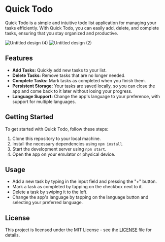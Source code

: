 # Quick Todo

Quick Todo is a simple and intuitive todo list application for managing your tasks efficiently. With Quick Todo, you can easily add, delete, and complete tasks, ensuring that you stay organized and productive.


![Untitled design (4)](https://github.com/Deadsec19/QuickTodo/assets/90950290/eb1409fc-9a93-452a-89e5-0de9d5ad7b6a)
![Untitled design (2)](https://github.com/Deadsec19/QuickTodo/assets/90950290/595c8135-a8cc-4d77-90e9-bd08200c86cb)

## Features

- **Add Tasks:** Quickly add new tasks to your list.
- **Delete Tasks:** Remove tasks that are no longer needed.
- **Complete Tasks:** Mark tasks as completed when you finish them.
- **Persistent Storage:** Your tasks are saved locally, so you can close the app and come back to it later without losing your progress.
- **Language Support:** Change the app's language to your preference, with support for multiple languages.

## Getting Started

To get started with Quick Todo, follow these steps:

1. Clone this repository to your local machine.
2. Install the necessary dependencies using `npm install`.
3. Start the development server using `npm start`.
4. Open the app on your emulator or physical device.

## Usage

- Add a new task by typing in the input field and pressing the "+" button.
- Mark a task as completed by tapping on the checkbox next to it.
- Delete a task by swiping it to the left.
- Change the app's language by tapping on the language button and selecting your preferred language.

## License

This project is licensed under the MIT License - see the [LICENSE](LICENSE) file for details.
